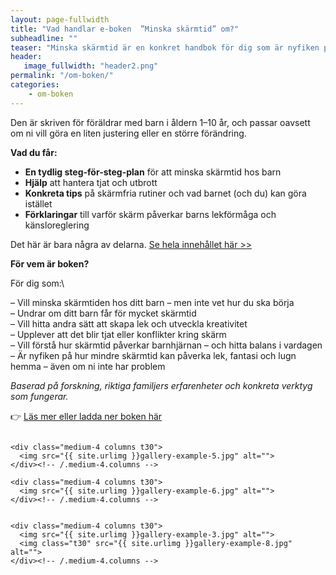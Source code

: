 ```yaml
---
layout: page-fullwidth
title: "Vad handlar e-boken  ”Minska skärmtid” om?"
subheadline: ""
teaser: "Minska skärmtid är en konkret handbok för dig som är nyfiken på att förändra era skärmvanor – utan att det blir bråk och tjat."
header:
   image_fullwidth: "header2.png"
permalink: "/om-boken/"
categories:
    - om-boken
---
```

Den är skriven för föräldrar med barn i åldern 1–10 år, och passar oavsett om ni vill göra en liten justering eller en större förändring.


**Vad du får:**

- **En tydlig steg-för-steg-plan** för att minska skärmtid hos barn
- **Hjälp** att hantera tjat och utbrott
- **Konkreta tips** på skärmfria rutiner och vad barnet (och du) kan göra istället
- **Förklaringar** till varför skärm påverkar barns lekförmåga och känsloreglering

Det här är bara några av delarna.
[Se hela innehållet här >>][1]


**För vem är boken?**

För dig som:\

– Vill minska skärmtiden hos ditt barn – men inte vet hur du ska börja\
– Undrar om ditt barn får för mycket skärmtid\
– Vill hitta andra sätt att skapa lek och utveckla kreativitet\
– Upplever att det blir tjat eller konflikter kring skärm\
– Vill förstå hur skärmtid påverkar barnhjärnan – och hitta balans i vardagen\
– Är nyfiken på hur mindre skärmtid kan påverka lek, fantasi och lugn hemma – även om ni inte har problem



*Baserad på forskning, riktiga familjers erfarenheter och konkreta verktyg som fungerar.*

 

👉 [Läs mer eller ladda ner boken här][1]
<!--more-->

<div class="row">
    <div class="medium-4 columns t30">
    <img src="{{ site.urlimg }}gallery-example-4.jpg" alt="">
    </div><!-- /.medium-4.columns -->

    <div class="medium-4 columns t30">
      <img src="{{ site.urlimg }}gallery-example-5.jpg" alt="">
    </div><!-- /.medium-4.columns -->

    <div class="medium-4 columns t30">
      <img src="{{ site.urlimg }}gallery-example-6.jpg" alt="">
    </div><!-- /.medium-4.columns -->

</div><!-- /.row -->


<div class="row">
    <div class="medium-8 columns t30">
    <img src="{{ site.urlimg }}gallery-example-7.jpg" alt="">
    </div><!-- /.medium-8.columns -->

    <div class="medium-4 columns t30">
      <img src="{{ site.urlimg }}gallery-example-3.jpg" alt="">
      <img class="t30" src="{{ site.urlimg }}gallery-example-8.jpg" alt="">
    </div><!-- /.medium-4.columns -->

</div><!-- /.row -->



 [1]: https://enhandbok.store/
